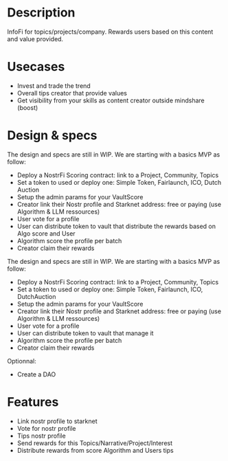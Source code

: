 # Description

InfoFi for topics/projects/company.
Rewards users based on this content and value provided.

# Usecases

- Invest and trade the trend
- Overall tips creator that provide values
- Get visibility from your skills as content creator outside mindshare (boost)

# Design & specs

<!-- MVP specs -->
The design and specs are still in WIP. We are starting with a basics MVP as follow:

- Deploy a NostrFi Scoring contract: link to a Project, Community, Topics
- Set a token to used or deploy one: Simple Token, Fairlaunch, ICO, Dutch Auction
- Setup the admin params for your VaultScore
- Creator link their Nostr profile and Starknet address: free or paying (use Algorithm & LLM ressources)
- User vote for a profile
- User can distribute token to vault that distribute the rewards based on Algo score and User
- Algorithm score the profile per batch
- Creator claim their rewards

<!-- Specs idea -->
The design and specs are still in WIP. We are starting with a basics MVP as follow:

- Deploy a NostrFi Scoring contract: link to a Project, Community, Topics
- Set a token to used or deploy one: Simple Token, Fairlaunch, ICO, DutchAuction
- Setup the admin params for your VaultScore
- Creator link their Nostr profile and Starknet address: free or paying (use Algorithm & LLM ressources)
- User vote for a profile
- User can distribute token to vault that manage it
- Algorithm score the profile per batch
- Creator claim their rewards

Optionnal:

- Create a DAO

# Features

- Link nostr profile to starknet
- Vote for nostr profile
- Tips nostr profile
- Send rewards for this Topics/Narrative/Project/Interest
- Distribute rewards from score Algorithm and Users tips


